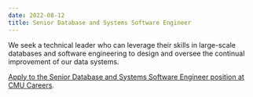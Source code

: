 ```yaml
---
date: 2022-08-12
title: Senior Database and Systems Software Engineer
---
```


We seek a technical leader who can leverage their skills in large-scale databases and software engineering to design and oversee the continual improvement of our data systems. 

[Apply to the Senior Database and Systems Software Engineer position at CMU Careers](https://cmu.wd5.myworkdayjobs.com/CMU/job/Pittsburgh-PA/Senior-Database-and-Systems-Software-Engineer---School-of-Computer-Science_2018562).
